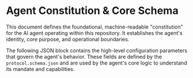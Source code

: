 # Agent Constitution & Core Schema

This document defines the foundational, machine-readable "constitution" for the AI agent operating within this repository. It establishes the agent's identity, core purpose, and operational boundaries.

The following JSON block contains the high-level configuration parameters that govern the agent's behavior. These fields are defined by the `protocol.schema.json` and are used by the agent's core logic to understand its mandate and capabilities.